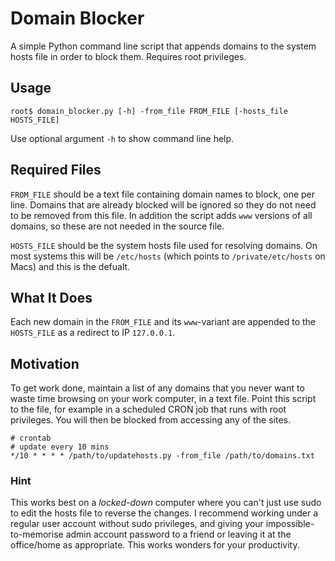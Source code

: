# Domain Blocker

A simple Python command line script that appends domains to the system hosts file in order to block them. Requires root privileges.

## Usage

```
root$ domain_blocker.py [-h] -from_file FROM_FILE [-hosts_file HOSTS_FILE]
```

Use optional argument `-h` to show command line help.

## Required Files

`FROM_FILE` should be a text file containing domain names to block, one per line. Domains that are already blocked will be ignored so they do not need to be removed from this file. In addition the script adds `www` versions of all domains, so these are not needed in the source file.

`HOSTS_FILE` should be the system hosts file used for resolving domains. On most systems this will be `/etc/hosts` (which points to `/private/etc/hosts` on Macs) and this is the defualt.

## What It Does

Each new domain in the `FROM_FILE` and its `www`-variant are appended to the `HOSTS_FILE` as a redirect to IP `127.0.0.1`.

## Motivation

To get work done, maintain a list of any domains that you never want to waste time browsing on your work computer, in a text file. Point this script to the file, for example in a scheduled CRON job that runs with root privileges. You will then be blocked from accessing any of the sites.

```
# crontab
# update every 10 mins
*/10 * * * * /path/to/updatehosts.py -from_file /path/to/domains.txt
```

### Hint

This works best on a *locked-down* computer where you can't just use sudo to edit the hosts file to reverse the changes. I recommend working under a regular user account without sudo privileges, and giving your impossible-to-memorise admin account password to a friend or leaving it at the office/home as appropriate. This works wonders for your productivity.
